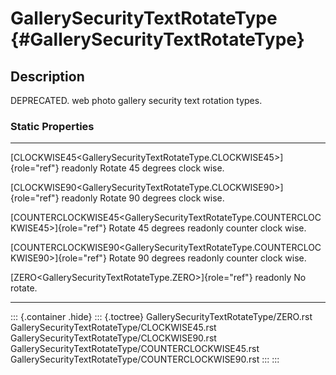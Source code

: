 GallerySecurityTextRotateType {#GallerySecurityTextRotateType}
=============================

Description
-----------

DEPRECATED. web photo gallery security text rotation types.

### Static Properties

  -------------------------------------------------------------------------------------- ----------------------
  [CLOCKWISE45\<GallerySecurityTextRotateType.CLOCKWISE45\>]{role="ref"} readonly        Rotate 45 degrees
                                                                                         clock wise.

  [CLOCKWISE90\<GallerySecurityTextRotateType.CLOCKWISE90\>]{role="ref"} readonly        Rotate 90 degrees
                                                                                         clock wise.

  [COUNTERCLOCKWISE45\<GallerySecurityTextRotateType.COUNTERCLOCKWISE45\>]{role="ref"}   Rotate 45 degrees
  readonly                                                                               counter clock wise.

  [COUNTERCLOCKWISE90\<GallerySecurityTextRotateType.COUNTERCLOCKWISE90\>]{role="ref"}   Rotate 90 degrees
  readonly                                                                               counter clock wise.

  [ZERO\<GallerySecurityTextRotateType.ZERO\>]{role="ref"} readonly                      No rotate.
  -------------------------------------------------------------------------------------- ----------------------

::: {.container .hide}
::: {.toctree}
GallerySecurityTextRotateType/ZERO.rst
GallerySecurityTextRotateType/CLOCKWISE45.rst
GallerySecurityTextRotateType/CLOCKWISE90.rst
GallerySecurityTextRotateType/COUNTERCLOCKWISE45.rst
GallerySecurityTextRotateType/COUNTERCLOCKWISE90.rst
:::
:::
